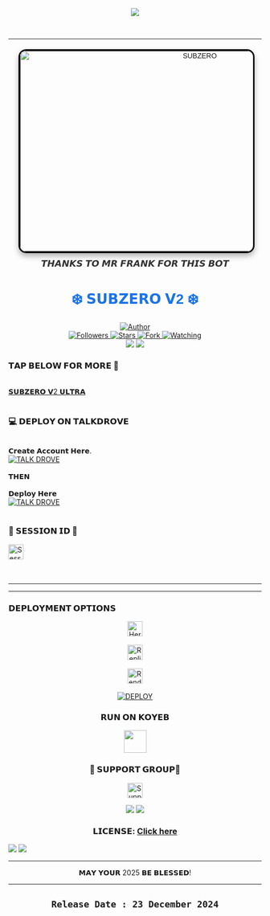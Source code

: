 <p align="center">
    <img src="https://readme-typing-svg.demolab.com/?lines=SUBZERO %20ULTRA%20%20VERSION%202.0%20W.A%20BOT&font=Fira%20Code&center=true&width=440&height=45&color=6495ED&vCenter=true&pause=1000&size=22" />
</p>
<br>



---



<div align="center" style="margin: 20px; font-family: Arial, sans-serif;">
    <a href="" style="text-decoration: none;">
        <img 
            alt="SUBZERO" 
            width="700" 
            height="400" 
            src="https://i.postimg.cc/rp16tw7Q/Prince.jpg" 
            style="border: 3px solid #000; border-radius: 15px; box-shadow: 0 6px 12px rgba(0, 0, 0, 0.3); transition: transform 0.3s ease, box-shadow 0.3s ease;"
            onmouseover="this.style.transform='scale(1.05)'; this.style.boxShadow='0 8px 16px rgba(0, 0, 0, 0.4)';"
            onmouseout="this.style.transform='scale(1)'; this.style.boxShadow='0 6px 12px rgba(0, 0, 0, 0.3)';"
        >
    </a>
    <p style="margin-top: 10px; font-size: 18px; color: #333;">𝙏𝙃𝘼𝙉𝙆𝙎 𝙏𝙊 𝙈𝙍 𝙁𝙍𝘼𝙉𝙆 𝙁𝙊𝙍 𝙏𝙃𝙄𝙎 𝘽𝙊𝙏</p>
</div>

<h1 align="center" style="font-family: 'Arial', sans-serif; color: #1a73e8;">❄️ 𝗦𝗨𝗕𝗭𝗘𝗥𝗢 𝗩2 ❄️</h1>

<div align="center">
    <a href="https://github.com/mrfrank-ofc/SUBZERO-V2">
        <img title="Author" src="https://img.shields.io/badge/𝐒𝐔𝐁𝐙𝐄𝐑𝐎%20𝐕2%20𝑩𝑶𝑻-black?style=for-the-badge&logo=github">
    </a>
    <br>
    <a href="https://github.com/mrfrank-ofc?tab=followers">
        <img title="Followers" src="https://img.shields.io/github/followers/mrfrank-ofc?label=Followers&style=social">
    </a>
    <a href="https://github.com/mrfrank-ofc/SUBZERO-V2/stargazers/">
        <img title="Stars" src="https://img.shields.io/github/stars/mrfrank-ofc/SUBZERO-V2?style=social">
    </a>
    <a href="https://github.com/mrfrank-ofc/SUBZERO-V2/network/members">
        <img title="Fork" src="https://img.shields.io/github/forks/mrfrank-ofc/SUBZERO-V2?style=social">
    </a>
    <a href="https://github.com/mrfrank-ofc/SUBZERO-V2/watchers">
        <img title="Watching" src="https://img.shields.io/github/watchers/mrfrank-ofc/SUBZERO-V2?label=Watching&style=social">
    </a>
</div>



<div align="center">
    <a><img src='https://i.imgur.com/LyHic3i.gif'/></a>
    <a><img src='https://i.imgur.com/LyHic3i.gif'/></a>
</div>

<div align="left">
    
   ###  𝗧𝗔𝗣 𝗕𝗘𝗟𝗢𝗪 𝗙𝗢𝗥 𝗠𝗢𝗥𝗘 📳
   <br>
   <a href="https://mrfrankinc.vercel.app/subzero-md/subzero-server.html"> 𝗦𝗨𝗕𝗭𝗘𝗥𝗢 𝗩2 𝗨𝗟𝗧𝗥𝗔</a>
</div>
<br>

### 💻 𝗗𝗘𝗣𝗟𝗢𝗬 𝗢𝗡 𝗧𝗔𝗟𝗞𝗗𝗥𝗢𝗩𝗘
<br>𝗖𝗿𝗲𝗮𝘁𝗲 𝗔𝗰𝗰𝗼𝘂𝗻𝘁 𝗛𝗲𝗿𝗲.<br>[![TALK DROVE](https://img.shields.io/badge/HOST.TALK-DROVE-blue?style=for-the-badge&logo=drove)](https://host.talkdrove.com/auth/signup?ref=9535F15A)
<BR>
<br>
𝗧𝗛𝗘𝗡
<br>
<br>
𝗗𝗲𝗽𝗹𝗼𝘆 𝗛𝗲𝗿𝗲<br>
[![TALK DROVE](https://img.shields.io/badge/HOST.TALK-DROVE-blue?style=for-the-badge&logo=drove)](https://host.talkdrove.com/share-bot/66)
<br>
    <br>

<div align="left">
    
 ### 🚀 𝗦𝗘𝗦𝗦𝗜𝗢𝗡 𝗜𝗗  🚀
   
<a href="https://mrfrankinc.vercel.app/subzero-md/subzero-server.html">
        <img height="30" title="Session" src="https://img.shields.io/badge/𝗦𝗘𝗦𝗦𝗜𝗢𝗡-purple?style=for-the-badge&logo=render&logoColor=white">
    </a>
</div>
<br>

<br>

---


---
    
### 𝗗𝗘𝗣𝗟𝗢𝗬𝗠𝗘𝗡𝗧 𝗢𝗣𝗧𝗜𝗢𝗡𝗦
</div>
<div align="center">
    <a href="https://gd-sdeploy.vercel.app/">
        <img height="30" title="Heroku" src="https://img.shields.io/badge/𝗛𝗘𝗥𝗢𝗞𝗨-9966CC?style=for-the-badge&logo=render">
    </a><br><br>
    <a href="https://repl.it/github/mrfrank-ofc/SUBZERO-V2">
        <img height="30" title="Replit" src="https://img.shields.io/badge/𝗥𝗘𝗣𝗟𝗜𝗧-orange?style=for-the-badge&logo=replit">
    </a><br><br>
    <a href="https://dashboard.render.com/blueprint/new?repo=https%3A%2F%2Fgithub.com%2Fmrfrank-ofc%2FSUBZERO-V2">
        <img height="30" title="Render" src="https://img.shields.io/badge/𝗥𝗘𝗡𝗗𝗘𝗥-E6E6FA?style=for-the-badge&logo=render">
    </a>
</div>
<br>
<center>
<a href='https://railway.app/new/template?template=https://github.com/mrfrank-ofc/SUHZERO-V2&envs=SESSION_ID,OWNER_NUMBER' target="_blank"><img alt='DEPLOY' src='https://img.shields.io/badge/-DEPLOY-black?style=for-the-badge&logo=railway'/></a>
</center>

<div align="center">
    
### 𝗥𝗨𝗡 𝗢𝗡 𝗞𝗢𝗬𝗘𝗕

<div align="center">
    <p align="center">
        <a href="https://app.koyeb.com/deploy?type=git&repository=https://github.com/mrfrank-ofc/SUBZERO-V2&branch=main&name=subzero-md&builder=dockerfile&env[OWNER_NUMBER]=263719647303%3B%E2%9D%A3%EF%B8%8F&env[MODE]=public&env[PREFIX]=&env[antidelete]=false&env[ANTI_LINK]=false&env[AUTOREAD]=false&env[VIEWONCE]=false&env[STATUS_REPLY]=false&env[STATUSLIKES]=true&env[STATUS_MSG]=Your+Status+has+been+seen+by+Subzero+bot&env[BOT_NAME]=SUBZERO-MD&env[PACK_NAME]=SUBZERO-V2%F0%9F%8E%97%EF%B8%8F%E2%9D%A3%EF%B8%8F&env[DL_MSG]=> © SUBZERO-MD&env[STATUSVIEW]=false&env[Status_Saver]=false&env[REJECTSCALLS]=false&env[AutoReaction]=false&env[SESSION_ID]=">
            <img src="https://www.koyeb.com/static/images/deploy/button.svg" height="45"/>
        </a>
    </p>
</div>

<div align="center">
    
### 🚀 𝗦𝗨𝗣𝗣𝗢𝗥𝗧 𝗚𝗥𝗢𝗨𝗣🚀

</div>






<p align="center">
    <a href="https://chat.whatsapp.com/InsR5qk3cBsG2781A6uxcO">
        <img height="30" title="Support Group" src="https://img.shields.io/badge/Support%20Group-25D366?style=for-the-badge&logo=whatsapp&logoColor=white">
    </a>
</p>

<div align="center">
    <a><img src='https://i.imgur.com/LyHic3i.gif'/></a>
    <a><img src='https://i.imgur.com/LyHic3i.gif'/></a>
</div>

### 𝗟𝗜𝗖𝗘𝗡𝗦𝗘: [Click here](https://github.com/mrfrank-ofc/SUBZERO-V2/blob/main/LICENSE)

<div align="left">
    <a><img src='https://i.imgur.com/LyHic3i.gif'/></a>
    <a><img src='https://i.imgur.com/LyHic3i.gif'/></a>
</div>

---

 𝗠𝗔𝗬 𝗬𝗢𝗨𝗥 2025 𝗕𝗘 𝗕𝗟𝗘𝗦𝗦𝗘𝗗!

---
`Release Date : 23 December 2024`
---
